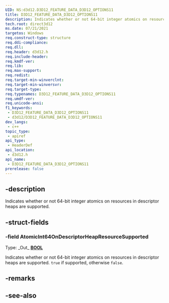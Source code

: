 ```yaml
---
UID: NS:d3d12.D3D12_FEATURE_DATA_D3D12_OPTIONS11
title: D3D12_FEATURE_DATA_D3D12_OPTIONS11
description: Indicates whether or not 64-bit integer atomics on resources in descriptor heaps are supported.
tech.root: direct3d12
ms.date: 07/21/2021
targetos: Windows
req.construct-type: structure
req.ddi-compliance: 
req.dll: 
req.header: d3d12.h
req.include-header: 
req.kmdf-ver: 
req.lib: 
req.max-support: 
req.redist: 
req.target-min-winverclnt: 
req.target-min-winversvr: 
req.target-type: 
req.typenames: D3D12_FEATURE_DATA_D3D12_OPTIONS11
req.umdf-ver: 
req.unicode-ansi: 
f1_keywords:
 - D3D12_FEATURE_DATA_D3D12_OPTIONS11
 - d3d12/D3D12_FEATURE_DATA_D3D12_OPTIONS11
dev_langs:
 - c++
topic_type:
 - apiref
api_type:
 - HeaderDef
api_location:
 - d3d12.h
api_name:
 - D3D12_FEATURE_DATA_D3D12_OPTIONS11
prerelease: false
---
```


## -description

Indicates whether or not 64-bit integer atomics on resources in descriptor heaps are supported.

## -struct-fields

### -field AtomicInt64OnDescriptorHeapResourceSupported

Type: \_Out\_ **[BOOL](/windows/desktop/winprog/windows-data-types)**

Indicates whether or not 64-bit integer atomics on resources in descriptor heaps are supported. `true` if supported, otherwise `false`.

## -remarks

## -see-also

